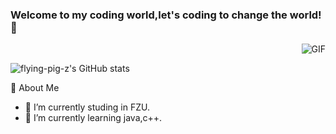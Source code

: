### Welcome to my coding world,let's coding to change the world! 👋
​​
​​​​​​​​​​<img align="right" alt="GIF" src="https://img-blog.csdnimg.cn/6457d2adace04ae784f9b05a0e2bb4b2.gif" />

![flying-pig-z's GitHub stats](https://github-readme-stats.vercel.app/api?username=flying-pig-z)

<!-- 关于我 -->
🎉 About Me
<br />
- 🔭 I’m currently studing in FZU.
- 🌱 I’m currently learning java,c++.

